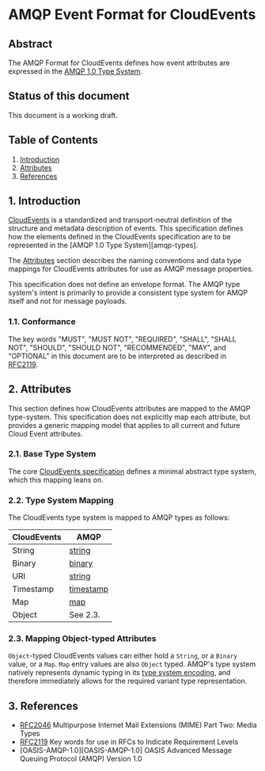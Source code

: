 # AMQP Event Format for CloudEvents

## Abstract

The AMQP Format for CloudEvents defines how event attributes are expressed in
the [AMQP 1.0 Type System][type-system].

## Status of this document

This document is a working draft.

## Table of Contents

1. [Introduction](#1-introduction)
2. [Attributes](#2-attributes)
3. [References](#3-references)

## 1. Introduction

[CloudEvents][CE] is a standardized and transport-neutral definition of the
structure and metadata description of events. This specification defines how
the elements defined in the CloudEvents specification are to be represented in
the [AMQP 1.0 Type System][amqp-types].

The [Attributes](#2-attributes) section describes the naming conventions and
data type mappings for CloudEvents attributes for use as AMQP message
properties.

This specification does not define an envelope format. The AMQP type system's
intent is primarily to provide a consistent type system for AMQP itself and
not for message payloads.

### 1.1. Conformance

The key words "MUST", "MUST NOT", "REQUIRED", "SHALL", "SHALL NOT", "SHOULD",
"SHOULD NOT", "RECOMMENDED", "MAY", and "OPTIONAL" in this document are to be
interpreted as described in [RFC2119][RFC2119].

## 2. Attributes

This section defines how CloudEvents attributes are mapped to the AMQP
type-system. This specification does not explicitly map each attribute, but
provides a generic mapping model that applies to all current and future Cloud
Event attributes.

### 2.1. Base Type System

The core [CloudEvents specification][CE] defines a minimal abstract type
system, which this mapping leans on.

### 2.2. Type System Mapping

The CloudEvents type system is mapped to AMQP types as follows:

| CloudEvents | AMQP
|-------------|-------------------------------------------------------------
| String      | [string][AMQP-String]
| Binary      | [binary][AMQP-Binary]
| URI         | [string][AMQP-String]
| Timestamp   | [timestamp][AMQP-Timestamp]
| Map         | [map][AMQP-Map]
| Object      | See 2.3.

### 2.3. Mapping Object-typed Attributes

`Object`-typed CloudEvents values can either hold a `String`, or a `Binary`
value, or a `Map`. `Map` entry values are also `Object` typed. AMQP's type
system natively represents dynamic typing in its [type system
encoding][type-system-encoding], and therefore immediately allows for the required
variant type representation.

## 3. References

* [RFC2046][RFC2046] Multipurpose Internet Mail Extensions (MIME) Part Two:
  Media Types
* [RFC2119][RFC2119] Key words for use in RFCs to Indicate Requirement Levels
* [OASIS-AMQP-1.0][OASIS-AMQP-1.0] OASIS Advanced Message Queuing Protocol (AMQP) Version 1.0

[CE]: ./spec.md
[Content-Type]: https://tools.ietf.org/html/rfc7231#section-3.1.1.5
[type-system]:docs.oasis-open.org/amqp/core/v1.0/os/amqp-core-types-v1.0-os.html 
[type-system-encoding]: http://docs.oasis-open.org/amqp/core/v1.0/os/amqp-core-types-v1.0-os.html#section-encodings
[AMQP-String]: http://docs.oasis-open.org/amqp/core/v1.0/os/amqp-core-types-v1.0-os.html#type-string
[AMQP-Binary]: http://docs.oasis-open.org/amqp/core/v1.0/os/amqp-core-types-v1.0-os.html#type-binary
[AMQP-Timestamp]: http://docs.oasis-open.org/amqp/core/v1.0/os/amqp-core-types-v1.0-os.html#type-timestamp
[AMQP-Map]: http://docs.oasis-open.org/amqp/core/v1.0/os/amqp-core-types-v1.0-os.html#type-map
[AMQP-DescribedType]: http://docs.oasis-open.org/amqp/core/v1.0/os/amqp-core-types-v1.0-os.html#doc-idp38080
[RFC2046]: https://tools.ietf.org/html/rfc2046
[RFC2119]: https://tools.ietf.org/html/rfc2119
[RFC4627]: https://tools.ietf.org/html/rfc4627
[RFC4648]: https://tools.ietf.org/html/rfc4648
[RFC6839]: https://tools.ietf.org/html/rfc6839#section-3.1
[RFC8259]: https://tools.ietf.org/html/rfc8259